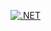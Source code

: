 [![.NET](https://github.com/nghia46/Clean-Architecture-V4/actions/workflows/dotnet.yml/badge.svg)](https://github.com/nghia46/Clean-Architecture-V4/actions/workflows/dotnet.yml)
